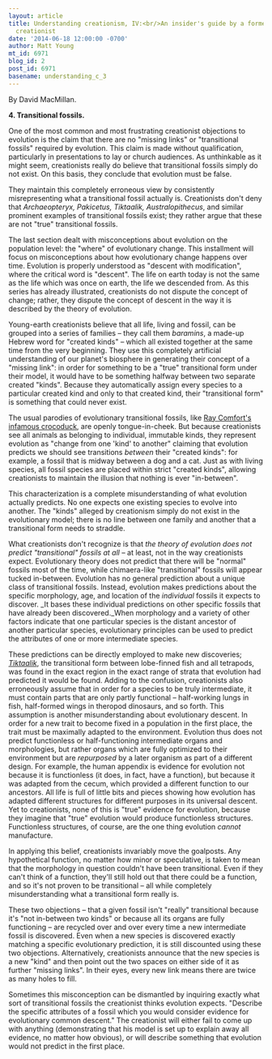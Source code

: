 ```yaml
---
layout: article
title: Understanding creationism, IV:<br/>An insider's guide by a former young-Earth
  creationist
date: '2014-06-18 12:00:00 -0700'
author: Matt Young
mt_id: 6971
blog_id: 2
post_id: 6971
basename: understanding_c_3
---
```

By David MacMillan.

**4. Transitional fossils.**

One of the most common and most frustrating creationist objections to evolution is the claim that there are no "missing links" or "transitional fossils" required by evolution. This claim is made without qualification, particularly in presentations to lay or church audiences. As unthinkable as it might seem, creationists really do believe that transitional fossils simply do not exist. On this basis, they conclude that evolution must be false.

They maintain this completely erroneous view by consistently misrepresenting what a transitional fossil actually is. Creationists don't deny that _Archaeopteryx, Pakicetus, Tiktaalik, Australopithecus_, and similar prominent examples of transitional fossils exist; they rather argue that these are not "true" transitional fossils. 

The last section dealt with misconceptions about evolution on the population level: the "where" of evolutionary change. This installment will focus on misconceptions about how evolutionary change happens over time. Evolution is properly understood as "descent with modification", where the critical word is "descent". The life on earth today is not the same as the life which was once on earth, the life we descended from. As this series has already illustrated, creationists do not dispute the concept of change; rather, they dispute the concept of descent in the way it is described by the theory of evolution. 

Young-earth creationists believe that all life, living and fossil, can be grouped into a series of families &ndash; they call them _baramins_, a made-up Hebrew word for "created kinds" &ndash; which all existed together at the same time from the very beginning. They use this completely artificial understanding of our planet's biosphere in generating their concept of a "missing link": in order for something to be a "true" transitional form under their model, it would have to be something halfway between two separate created "kinds". Because they automatically assign every species to a particular created kind and only to that created kind, their "transitional form" is something that could never exist.

The usual parodies of evolutionary transitional fossils, like [Ray Comfort's infamous crocoduck](http://en.wikipedia.org/wiki/Crocoduck), are openly tongue-in-cheek. But because creationists see all animals as belonging to individual, immutable kinds, they represent evolution as "change from one 'kind' to another" claiming that evolution predicts we should see transitions _between_ their "created kinds": for example, a fossil that is midway between a dog and a cat. Just as with living species, all fossil species are placed within strict "created kinds", allowing creationists to maintain the illusion that nothing is ever "in-between". 

This characterization is a complete misunderstanding of what evolution actually predicts. No one expects one existing species to evolve into another. The "kinds" alleged by creationism simply do not exist in the evolutionary model; there is no line between one family and another that a transitional form needs to straddle. 

What creationists don't recognize is that _the theory of evolution does not predict "transitional" fossils at all_ &ndash; at least, not in the way creationists expect. Evolutionary theory does not predict that there will be "normal" fossils most of the time, while chimaera-like "transitional" fossils will appear tucked in-between. Evolution has no general prediction about a unique class of transitional fossils. Instead, evolution makes predictions about the specific morphology, age, and location of the _individual_ fossils it expects to discover. _It bases these individual predictions on other specific fossils that have already been discovered._When morphology and a variety of other factors indicate that one particular species is the distant ancestor of another particular species, evolutionary principles can be used to predict the attributes of one or more intermediate species. 

These predictions can be directly employed to make new discoveries; [_Tiktaalik_](http://tiktaalik.uchicago.edu/meetTik.html), the transitional form between lobe-finned fish and all tetrapods, was found in the exact region in the exact range of strata that evolution had predicted it would be found. Adding to the confusion, creationists also erroneously assume that in order for a species to be truly intermediate, it must contain parts that are only partly functional &ndash; half-working lungs in fish, half-formed wings in theropod dinosaurs, and so forth. This assumption is another misunderstanding about evolutionary descent. In order for a new trait to become fixed in a population in the first place, the trait must be maximally adapted to the environment. Evolution thus does not predict functionless or half-functioning intermediate organs and morphologies, but rather organs which are fully optimized to their environment but are _repurposed_ by a later organism as part of a different design. For example, the human appendix is evidence for evolution not because it is functionless (it does, in fact, have a function), but because it was adapted from the cecum, which provided a different function to our ancestors. All life is full of little bits and pieces showing how evolution has adapted different structures for different purposes in its universal descent. Yet to creationists, none of this is "true" evidence for evolution, because they imagine that "true" evolution would produce functionless structures. Functionless structures, of course, are the one thing evolution _cannot_ manufacture.

In applying this belief, creationists invariably move the goalposts. Any hypothetical function, no matter how minor or speculative, is taken to mean that the morphology in question couldn't have been transitional. Even if they can't think of a function, they'll still hold out that there could be a function, and so it's not proven to be transitional &ndash; all while completely misunderstanding what a transitional form really is. 

These two objections &ndash; that a given fossil isn't "really" transitional because it's "not in-between two kinds" or because all its organs are fully functioning &ndash; are recycled over and over every time a new intermediate fossil is discovered. Even when a new species is discovered exactly matching a specific evolutionary prediction, it is still discounted using these two objections. Alternatively, creationists announce that the new species is a new "kind" and then point out the two spaces on either side of it as further "missing links". In their eyes, every new link means there are twice as many holes to fill. 

Sometimes this misconception can be dismantled by inquiring exactly what sort of transitional fossils the creationist thinks evolution expects. "Describe the specific attributes of a fossil which you would consider evidence for evolutionary common descent." The creationist will either fail to come up with anything (demonstrating that his model is set up to explain away all evidence, no matter how obvious), or will describe something that evolution would not predict in the first place.
